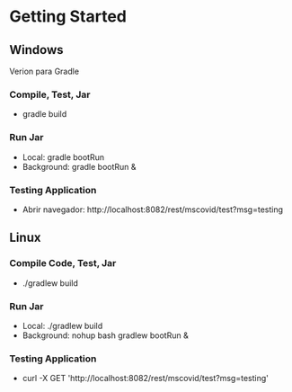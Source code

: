 # Getting Started

## Windows
Verion para Gradle
### Compile, Test, Jar
*  gradle build

### Run Jar
* Local:      gradle bootRun 
* Background: gradle bootRun &

### Testing Application
* Abrir navegador: http://localhost:8082/rest/mscovid/test?msg=testing

## Linux

### Compile Code, Test, Jar
* ./gradlew build

### Run Jar
* Local:      ./gradlew build
* Background: nohup bash gradlew bootRun &

### Testing Application
* curl -X GET 'http://localhost:8082/rest/mscovid/test?msg=testing'
